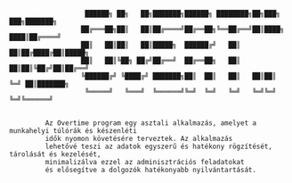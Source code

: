 
                       ██████╗ ██╗   ██╗███████╗██████╗ ████████╗██╗███╗   ███╗███████╗
                      ██╔═══██╗██║   ██║██╔════╝██╔══██╗╚══██╔══╝██║████╗ ████║██╔════╝
                      ██║   ██║██║   ██║█████╗  ██████╔╝   ██║   ██║██╔████╔██║█████╗  
                      ██║   ██║╚██╗ ██╔╝██╔══╝  ██╔══██╗   ██║   ██║██║╚██╔╝██║██╔══╝  
                      ╚██████╔╝ ╚████╔╝ ███████╗██║  ██║   ██║   ██║██║ ╚═╝ ██║███████╗
                       ╚═════╝   ╚═══╝  ╚══════╝╚═╝  ╚═╝   ╚═╝   ╚═╝╚═╝     ╚═╝╚══════╝
                                                                                                                                                                                                                                                                       

             Az Overtime program egy asztali alkalmazás, amelyet a munkahelyi túlórák és készenléti
             idők nyomon követésére terveztek. Az alkalmazás 
             lehetővé teszi az adatok egyszerű és hatékony rögzítését, tárolását és kezelését,
             minimalizálva ezzel az adminisztrációs feladatokat
             és elősegítve a dolgozók hatékonyabb nyilvántartását.

